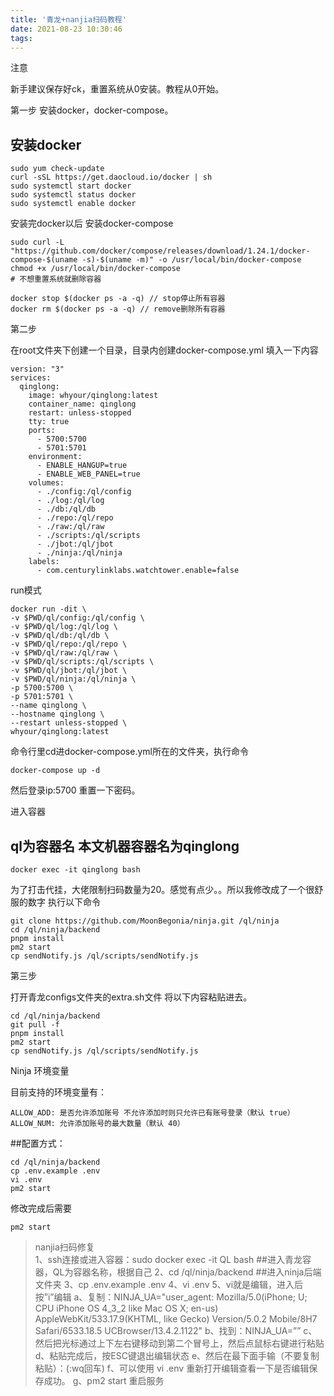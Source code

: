 ```yaml
---
title: '青龙+nanjia扫码教程'
date: 2021-08-23 10:30:46
tags:
---
```



注意

新手建议保存好ck，重置系统从0安装。教程从0开始。

第一步 安装docker，docker-compose。

## 安装docker
``` shell
sudo yum check-update
curl -sSL https://get.daocloud.io/docker | sh
sudo systemctl start docker
sudo systemctl status docker
sudo systemctl enable docker
```
安装完docker以后 安装docker-compose  
```shell
sudo curl -L "https://github.com/docker/compose/releases/download/1.24.1/docker-compose-$(uname -s)-$(uname -m)" -o /usr/local/bin/docker-compose
chmod +x /usr/local/bin/docker-compose
# 不想重置系统就删除容器

docker stop $(docker ps -a -q) // stop停止所有容器 
docker rm $(docker ps -a -q) // remove删除所有容器
```
第二步

在root文件夹下创建一个目录，目录内创建docker-compose.yml
填入一下内容
```shell
version: "3"
services:
  qinglong:
    image: whyour/qinglong:latest
    container_name: qinglong
    restart: unless-stopped
    tty: true
    ports:
      - 5700:5700
      - 5701:5701
    environment:
      - ENABLE_HANGUP=true
      - ENABLE_WEB_PANEL=true
    volumes:
      - ./config:/ql/config
      - ./log:/ql/log
      - ./db:/ql/db
      - ./repo:/ql/repo
      - ./raw:/ql/raw
      - ./scripts:/ql/scripts
      - ./jbot:/ql/jbot
      - ./ninja:/ql/ninja
    labels:
      - com.centurylinklabs.watchtower.enable=false
```
run模式
```shell
docker run -dit \
-v $PWD/ql/config:/ql/config \
-v $PWD/ql/log:/ql/log \
-v $PWD/ql/db:/ql/db \
-v $PWD/ql/repo:/ql/repo \
-v $PWD/ql/raw:/ql/raw \
-v $PWD/ql/scripts:/ql/scripts \
-v $PWD/ql/jbot:/ql/jbot \
-v $PWD/ql/ninja:/ql/ninja \
-p 5700:5700 \
-p 5701:5701 \
--name qinglong \
--hostname qinglong \
--restart unless-stopped \
whyour/qinglong:latest
```
命令行里cd进docker-compose.yml所在的文件夹，执行命令
```shell
docker-compose up -d
```
然后登录ip:5700 重置一下密码。

进入容器
## ql为容器名 本文机器容器名为qinglong
```shell
docker exec -it qinglong bash
```
为了打击代挂，大佬限制扫码数量为20。感觉有点少。。所以我修改成了一个很舒服的数字
执行以下命令
```shell
git clone https://github.com/MoonBegonia/ninja.git /ql/ninja
cd /ql/ninja/backend
pnpm install
pm2 start
cp sendNotify.js /ql/scripts/sendNotify.js
```
第三步

打开青龙configs文件夹的extra.sh文件
将以下内容粘贴进去。
```shell
cd /ql/ninja/backend
git pull -f
pnpm install
pm2 start
cp sendNotify.js /ql/scripts/sendNotify.js
```
Ninja 环境变量

目前支持的环境变量有：
```shell
ALLOW_ADD: 是否允许添加账号 不允许添加时则只允许已有账号登录（默认 true）
ALLOW_NUM: 允许添加账号的最大数量（默认 40）
```
##配置方式：
```shell
cd /ql/ninja/backend
cp .env.example .env
vi .env
pm2 start
```
修改完成后需要 
```shell
pm2 start
``` 


> nanjia扫码修复  
1、ssh连接或进入容器：sudo docker exec -it QL bash ##进入青龙容器，QL为容器名称，根据自己
2、cd /ql/ninja/backend ##进入ninja后端文件夹
3、cp .env.example .env
4、vi .env
5、vi就是编辑，进入后按”i”编辑
a、复制：NINJA_UA="user_agent: Mozilla/5.0(iPhone; U; CPU iPhone OS 4_3_2 like Mac OS X; en-us) AppleWebKit/533.17.9(KHTML, like Gecko) Version/5.0.2 Mobile/8H7 Safari/6533.18.5 UCBrowser/13.4.2.1122"
b、找到：NINJA_UA=””
c、然后把光标通过上下左右键移动到第二个冒号上，然后点鼠标右键进行粘贴
d、粘贴完成后，按ESC键退出编辑状态
e、然后在最下面手输（不要复制粘贴）：(:wq回车)
f、可以使用 vi .env 重新打开编辑查看一下是否编辑保存成功。
g、pm2 start 重启服务